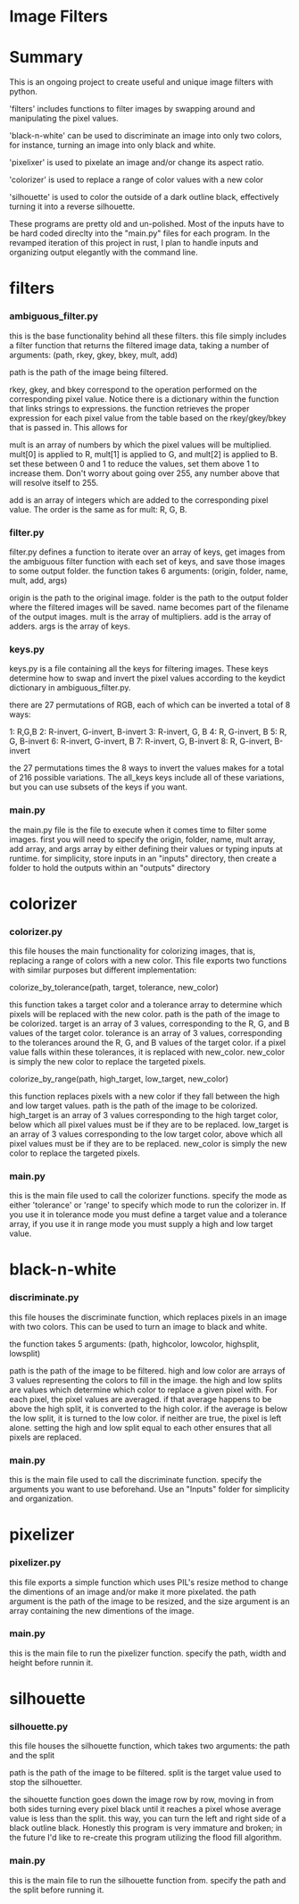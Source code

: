 # Image Filters

# Summary

This is an ongoing project to create useful and unique image filters with python. 

'filters' includes functions to filter images by swapping around and manipulating the pixel values. 

'black-n-white' can be used to discriminate an image into only two colors, for instance, turning an image into only black and white. 

'pixelixer' is used to pixelate an image and/or change its aspect ratio. 

'colorizer' is used to replace a range of color values with a new color

'silhouette' is used to color the outside of a dark outline black, effectively turning it into a reverse silhouette. 


These programs are pretty old and un-polished. Most of the inputs have to be hard coded direclty into 
the "main.py" files for each program. In the revamped iteration of this project in rust, I plan to handle inputs and organizing output elegantly with the command line.


# filters

### ambiguous_filter.py

this is the base functionality behind all these filters. this file simply includes a filter function that returns the filtered image data, taking a number of arguments: 
(path, rkey, gkey, bkey, mult, add)

path is the path of the image being filtered. 

rkey, gkey, and bkey correspond to the operation performed on the corresponding pixel value.
Notice there is a dictionary within the function that links strings to expressions.
the function retrieves the proper expression for each pixel value from the table based on the rkey/gkey/bkey that is passed in. This allows for 

mult is an array of numbers by which the pixel values will be multiplied. 
mult[0] is applied to R, mult[1] is applied to G, and mult[2] is applied to B. 
set these between 0 and 1 to reduce the values, set them above 1 to increase them. 
Don't worry about going over 255, any number above that will resolve itself to 255. 

add is an array of integers which are added to the corresponding pixel value. 
The order is the same as for mult: R, G, B.

### filter.py

filter.py defines a function to iterate over an array of keys, get images from the ambiguous filter function with each set of keys, and save those images to some output folder.
the function takes 6 arguments: (origin, folder, name, mult, add, args)

origin is the path to the original image. 
folder is the path to the output folder where the filtered images will be saved.
name becomes part of the filename of the output images.
mult is the array of multipliers.
add is the array of adders. 
args is the array of keys.
### keys.py

keys.py is a file containing all the keys for filtering images. 
These keys determine how to swap and invert the pixel values according to the keydict dictionary in ambiguous_filter.py.

there are 27 permutations of RGB, each of which can be inverted a total of 8 ways:

1: R,G,B
2: R-invert, G-invert, B-invert
3: R-invert, G, B
4: R, G-invert, B
5: R, G, B-invert
6: R-invert, G-invert, B
7: R-invert, G, B-invert
8: R, G-invert, B-invert

the 27 permutations times the 8 ways to invert the values makes for a total of 216 possible variations.
The all_keys keys include all of these variations, but you can use subsets of the keys if you want.

### main.py

the main.py file is the file to execute when it comes time to filter some images. 
first you will need to specify the origin, folder, name, mult array, add array, and args array by either defining their values or typing inputs at runtime. for simplicity, store inputs in an "inputs" directory, then create a folder to hold the outputs within an "outputs" directory

# colorizer

### colorizer.py

this file houses the main functionality for colorizing images, that is, replacing a range of colors with a new color. This file exports two functions with similar purposes but different implementation:

colorize_by_tolerance(path, target, tolerance, new_color)

this function takes a target color and a tolerance array to determine which pixels will be replaced with the new color.
path is the path of the image to be colorized.
target is an array of 3 values, corresponding to the R, G, and B values of the target color.
tolerance is an array of 3 values, corresponding to the tolerances around the R, G, and B values of the target color. if a pixel value falls within these tolerances, it is replaced with new_color.
new_color is simply the new color to replace the targeted pixels.

colorize_by_range(path, high_target, low_target, new_color)

this function replaces pixels with a new color if they fall between the high and low target values. 
path is the path of the image to be colorized.
high_target is an array of 3 values corresponding to the high target color, below which all pixel values must be if they are to be replaced.
low_target is an array of 3 values corresponding to the low target color, above which all pixel values must be if they are to be replaced.
new_color is simply the new color to replace the targeted pixels.

### main.py

this is the main file used to call the colorizer functions.
specify the mode as either 'tolerance' or 'range' to specify which mode to run the colorizer in. 
If you use it in tolerance mode you must define a target value and a tolerance array, if you use it in range mode you must supply a high and low target value. 

# black-n-white

### discriminate.py

this file houses the discriminate function, which replaces pixels in an image with two colors. This can be used to turn an image to black and white. 

the function takes 5 arguments: (path, highcolor, lowcolor, highsplit, lowsplit)

path is the path of the image to be filtered. 
high and low color are arrays of 3 values representing the colors to fill in the image. 
the high and low splits are values which determine which color to replace a given pixel with.
For each pixel, the pixel values are averaged. if that average happens to be above the high split, it is converted to the high color. if the average is below the low split, it is turned to the low color. if neither are true, the pixel is left alone. setting the high and low split equal to each other ensures that all pixels are replaced. 

### main.py

this is the main file used to call the discriminate function. specify the arguments you want to use beforehand. Use an "Inputs" folder for simplicity and organization.

# pixelizer

### pixelizer.py 

this file exports a simple function which uses PIL's resize method to change the dimentions of an image and/or make it more pixelated. the path argument is the path of the image to be resized, and the size argument is an array containing the new dimentions of the image. 

### main.py

this is the main file to run the pixelizer function. specify the path, width and height before runnin it. 

# silhouette

### silhouette.py

this file houses the silhouette function, which takes two arguments: the path and the split

path is the path of the image to be filtered.
split is the target value used to stop the silhouetter.

the sihouette function goes down the image row by row, moving in from both sides turning every pixel black until it reaches a pixel whose average value is less than the split. this way, you can turn the left and right side of a black outline black. 
Honestly this program is very immature and broken; in the future I'd like to re-create this program utilizing the flood fill algorithm.

### main.py 

this is the main file to run the silhouette function from. specify the path and the split before running it.
